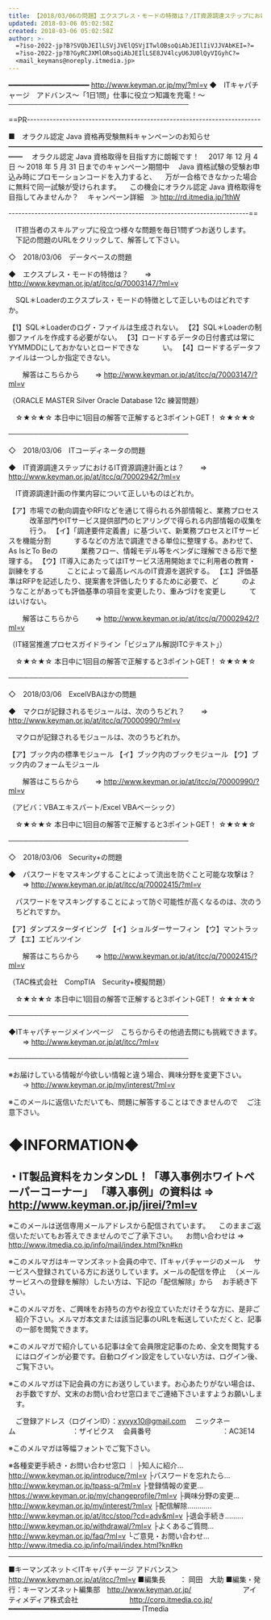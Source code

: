 ```yaml
---
title: 【2018/03/06の問題】エクスプレス・モードの特徴は？/IT資源調達ステップにおけるIT資源調達計画とは？＜ITキャパチャージ アドバンス＞
updated: 2018-03-06 05:02:58Z
created: 2018-03-06 05:02:58Z
author: >-
  =?iso-2022-jp?B?SVQbJEIlLSVjJVElQSVjITwlOBsoQiAbJEIlIiVJJVAbKEI=?=
  =?iso-2022-jp?B?GyRCJXMlORsoQiAbJEIlLSE8JV4lcyU6JU0lQyVIGyhC?=
  <mail_keymans@noreply.itmedia.jp>
---
```


━━━━━━━━━━━━━━━━━━━ http://www.keyman.or.jp/my/?ml=v
◆　ITキャパチャージ　アドバンス〜「1日1問」仕事に役立つ知識を充電！〜
────────────────────────────────────

==PR------------------------------------------------------------------------

■　オラクル認定 Java 資格再受験無料キャンペーンのお知らせ
━━━━━━━━━━━━━━━━━━━━━━━━━━━━━━━━━━━━━━
　オラクル認定 Java 資格取得を目指す方に朗報です！
　2017 年 12 月 4 日 〜 2018 年 5 月 31 日までのキャンペーン期間中
　Java 資格試験の受験お申込み時にプロモーションコードを入力すると、
　万が一合格できなかった場合に無料で同一試験が受けられます。
　この機会にオラクル認定 Java 資格取得を目指してみませんか？
　キャンペーン詳細　≫ http://rd.itmedia.jp/1thW

--------------------------------------------------------------------------==

　IT担当者のスキルアップに役立つ様々な問題を毎日1問ずつお送りします。
　下記の問題のURLをクリックして、解答して下さい。

◇　2018/03/06　データベースの問題

◆　エクスプレス・モードの特徴は？
　　⇒ http://www.keyman.or.jp/at/itcc/q/70003147/?ml=v

　SQL＊Loaderのエクスプレス・モードの特徴として正しいものはどれですか。

【1】SQL＊Loaderのログ・ファイルは生成されない。
【2】SQL＊Loaderの制御ファイルを作成する必要がない。
【3】ロードするデータの日付書式は常にYYMMDDにしておかないとロードできな
　　　い。
【4】ロードするデータファイルは一つしか指定できない。

　　解答はこちらから
　　⇒ http://www.keyman.or.jp/at/itcc/q/70003147/?ml=v

（ORACLE MASTER Silver Oracle Database 12c 練習問題）

　☆★☆★☆ 本日中に1回目の解答で正解すると3ポイントGET！ ☆★☆★☆

────────────────────────────────────

◇　2018/03/06　ITコーディネータの問題

◆　IT資源調達ステップにおけるIT資源調達計画とは？
　　⇒ http://www.keyman.or.jp/at/itcc/q/70002942/?ml=v

　IT資源調達計画の作業内容について正しいものはどれか。

【ア】市場での動向調査やRFIなどを通じて得られる外部情報と、業務プロセス
　　　改革部門やITサービス提供部門のヒアリングで得られる内部情報の収集を
　　　行う。
【イ】「調達要件定義書」に基づいて、新業務プロセスとITサービスを機能分割
　　　するなどの方法で調達できる単位に整理する。あわせて、As IsとTo Beの
　　　業務フロー、情報モデル等をベンダに理解できる形で整理する。
【ウ】IT導入にあたってはITサービス活用開始までに利用者の教育・訓練をする
　　　ことによって最高レベルのIT資源を選択する。
【エ】評価基準はRFPを記述したり、提案書を評価したりするために必要で、ど
　　　のようなことがあっても評価基準の項目を変更したり、重みづけを変更し
　　　てはいけない。

　　解答はこちらから
　　⇒ http://www.keyman.or.jp/at/itcc/q/70002942/?ml=v

（IT経営推進プロセスガイドライン「ビジュアル解説ITCテキスト」）

　☆★☆★☆ 本日中に1回目の解答で正解すると3ポイントGET！ ☆★☆★☆

────────────────────────────────────

◇　2018/03/06　ExcelVBAほかの問題

◆　マクロが記録されるモジュールは、次のうちどれ？
　　⇒ http://www.keyman.or.jp/at/itcc/q/70000990/?ml=v

　マクロが記録されるモジュールは、次のうちどれか。

【ア】ブック内の標準モジュール
【イ】ブック内のブックモジュール
【ウ】ブック内のフォームモジュール

　　解答はこちらから
　　⇒ http://www.keyman.or.jp/at/itcc/q/70000990/?ml=v

（アビバ：VBAエキスパート/Excel VBAベーシック）

　☆★☆★☆ 本日中に1回目の解答で正解すると3ポイントGET！ ☆★☆★☆

────────────────────────────────────

◇　2018/03/06　Security+の問題

◆　パスワードをマスキングすることによって流出を防ぐこと可能な攻撃は？
　　⇒ http://www.keyman.or.jp/at/itcc/q/70002415/?ml=v

　パスワードをマスキングすることによって防ぐ可能性が高くなるのは、次のう
　ちどれですか。

【ア】ダンプスターダイビング
【イ】ショルダーサーフィン
【ウ】マントラップ
【エ】エビルツイン

　　解答はこちらから
　　⇒ http://www.keyman.or.jp/at/itcc/q/70002415/?ml=v

（TAC株式会社　CompTIA　Security+模擬問題）

　☆★☆★☆ 本日中に1回目の解答で正解すると3ポイントGET！ ☆★☆★☆

────────────────────────────────────

◆ITキャパチャージメインページ　こちらからその他過去問にも挑戦できます。
　　⇒ http://www.keyman.or.jp/at/itcc/?ml=v

────────────────────────────────────

※お届けしている情報が今欲しい情報と違う場合、興味分野を変更下さい。
　　→ http://www.keyman.or.jp/my/interest/?ml=v

※このメールに返信いただいても、問題に解答することはできませんので
　ご注意下さい。

◆INFORMATION◆
========================================================================
・IT製品資料をカンタンDL！「導入事例ホワイトペーパーコーナー」
「導入事例」の資料は ⇒ http://www.keyman.or.jp/jirei/?ml=v
------------------------------------------------------------------------
※このメールは送信専用メールアドレスから配信されています。
　このままご返信いただいてもお答えできませんのでご了承下さい。
　お問い合わせは ⇒ http://www.itmedia.co.jp/info/mail/index.html?kn#kn

※このメルマガはキーマンズネット会員の中で、ITキャパチャージのメール
　サービスへ登録されている方にお送りしています。メールの配信を停止
　（メールサービスへの登録を解除）したい方は、下記の「配信解除」から
　お手続き下さい。

※このメルマガを、ご興味をお持ちの方やお役立ていただけそうな方に、是非ご
　紹介下さい。メルマガ本文または該当記事のURLを転送していただくと、記事
　の一部を閲覧できます。

※このメルマガで紹介している記事は全て会員限定記事のため、全文を閲覧する
　にはログインが必要です。自動ログイン設定をしていない方は、ログイン後、
　ご覧下さい。

※このメルマガは下記会員の方にお送りしています。お心あたりがない場合は、
　お手数ですが、文末のお問い合わせ窓口までご連絡下さいますようお願いしま
　す。

　ご登録アドレス（ログインID）：[xyvyx10@gmail.com](mailto:xyvyx10@gmail.com)
　ニックネーム　　　　　　　　：ザイビクス
　会員番号　　　　　　　　　　：AC3E14

※このメルマガは等幅フォントでご覧下さい。

※各種変更手続き・お問い合わせ窓口
｜
├知人に紹介… http://www.keyman.or.jp/introduce/?ml=v
├パスワードを忘れたら… http://www.keyman.or.jp/tpass-q/?ml=v
├登録情報の変更… https://www.keyman.or.jp/my/changeprofile/?ml=v
├興味分野の変更… http://www.keyman.or.jp/my/interest/?ml=v
├配信解除………… http://www.keyman.or.jp/at/itcc/stop/?cd=adv&ml=v
├退会手続き……… http://www.keyman.or.jp/withdrawal/?ml=v
├よくあるご質問… http://www.keyman.or.jp/faq/?ml=v
└ご意見・お問い合わせ… http://www.itmedia.co.jp/info/mail/index.html?kn#kn

------------------------------------------------------------------------
■キーマンズネット＜ITキャパチャージ アドバンス＞
 http://www.keyman.or.jp/at/itcc/?ml=v
■編集長　　： 岡田　大助
■編集・発行：キーマンズネット編集部　http://www.keyman.or.jp/
　　　　　　　アイティメディア株式会社
　　　　　　　http://corp.itmedia.co.jp/
━━━━━━━━━━━━━━━━━━━━━━━━━━━━━━━ ITmedia